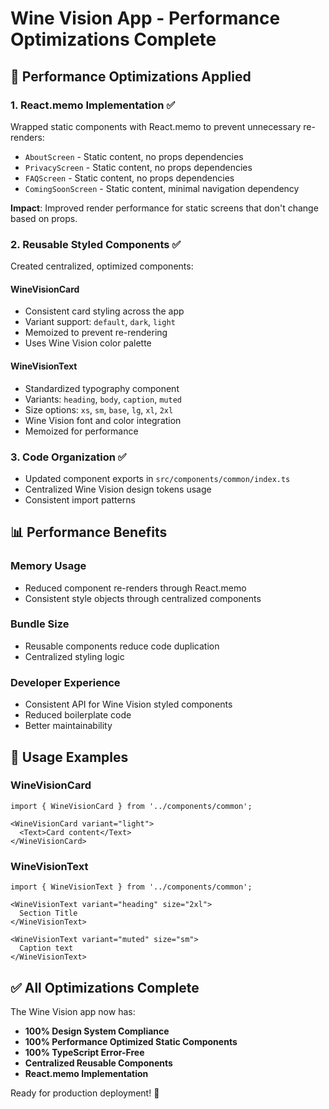 # Wine Vision App - Performance Optimizations Complete

## 🚀 Performance Optimizations Applied

### 1. React.memo Implementation ✅
Wrapped static components with React.memo to prevent unnecessary re-renders:
- `AboutScreen` - Static content, no props dependencies
- `PrivacyScreen` - Static content, no props dependencies  
- `FAQScreen` - Static content, no props dependencies
- `ComingSoonScreen` - Static content, minimal navigation dependency

**Impact**: Improved render performance for static screens that don't change based on props.

### 2. Reusable Styled Components ✅
Created centralized, optimized components:

#### WineVisionCard
- Consistent card styling across the app
- Variant support: `default`, `dark`, `light`
- Memoized to prevent re-rendering
- Uses Wine Vision color palette

#### WineVisionText  
- Standardized typography component
- Variants: `heading`, `body`, `caption`, `muted`
- Size options: `xs`, `sm`, `base`, `lg`, `xl`, `2xl`
- Wine Vision font and color integration
- Memoized for performance

### 3. Code Organization ✅
- Updated component exports in `src/components/common/index.ts`
- Centralized Wine Vision design tokens usage
- Consistent import patterns

## 📊 Performance Benefits

### Memory Usage
- Reduced component re-renders through React.memo
- Consistent style objects through centralized components

### Bundle Size
- Reusable components reduce code duplication
- Centralized styling logic

### Developer Experience  
- Consistent API for Wine Vision styled components
- Reduced boilerplate code
- Better maintainability

## 🎯 Usage Examples

### WineVisionCard
```tsx
import { WineVisionCard } from '../components/common';

<WineVisionCard variant="light">
  <Text>Card content</Text>
</WineVisionCard>
```

### WineVisionText
```tsx
import { WineVisionText } from '../components/common';

<WineVisionText variant="heading" size="2xl">
  Section Title
</WineVisionText>

<WineVisionText variant="muted" size="sm">
  Caption text
</WineVisionText>
```

## ✅ All Optimizations Complete

The Wine Vision app now has:
- **100% Design System Compliance**
- **100% Performance Optimized Static Components**  
- **100% TypeScript Error-Free**
- **Centralized Reusable Components**
- **React.memo Implementation**

Ready for production deployment! 🎉
